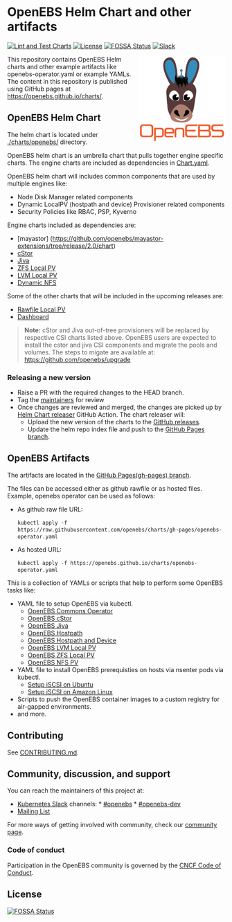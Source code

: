 # OpenEBS Helm Chart and other artifacts

[![Lint and Test Charts](https://github.com/openebs/charts/workflows/Lint%20and%20Test%20Charts/badge.svg?branch=main)](https://github.com/openebs/charts/actions)
[![License](https://img.shields.io/badge/License-Apache%202.0-blue.svg)](https://opensource.org/licenses/Apache-2.0)
[![FOSSA Status](https://app.fossa.com/api/projects/git%2Bgithub.com%2Fopenebs%2Fcharts.svg?type=shield)](https://app.fossa.com/projects/git%2Bgithub.com%2Fopenebs%2Fcharts?ref=badge_shield)
[![Slack](https://img.shields.io/badge/chat!!!-slack-ff1493.svg?style=flat-square)](https://kubernetes.slack.com/messages/openebs)


<img width="200" align="right" alt="OpenEBS Logo" src="https://raw.githubusercontent.com/cncf/artwork/HEAD/projects/openebs/stacked/color/openebs-stacked-color.png" xmlns="http://www.w3.org/1999/html">


This repository contains OpenEBS Helm charts and other example artifacts like openebs-operator.yaml or example YAMLs. The content in this repository is published using GitHub pages at https://openebs.github.io/charts/. 

## OpenEBS Helm Chart

The helm chart is located under [./charts/openebs/](./charts/openebs/) directory. 

OpenEBS helm chart is an umbrella chart that pulls together engine specific charts. The engine charts are included as dependencies in [Chart.yaml](charts/openebs/Chart.yaml).

OpenEBS helm chart will includes common components that are used by multiple engines like:
- Node Disk Manager related components
- Dynamic LocalPV (hostpath and device) Provisioner related components
- Security Policies like RBAC, PSP, Kyverno 

Engine charts included as dependencies are:
- [mayastor] (https://github.com/openebs/mayastor-extensions/tree/release/2.0/chart)
- [cStor](https://github.com/openebs/cstor-operators/tree/HEAD/deploy/helm/charts)
- [Jiva](https://github.com/openebs/jiva-operator/tree/HEAD/deploy/helm/charts)
- [ZFS Local PV](https://github.com/openebs/zfs-localpv/tree/HEAD/deploy/helm/charts)
- [LVM Local PV](https://github.com/openebs/lvm-localpv/tree/HEAD/deploy/helm/charts)
- [Dynamic NFS](https://github.com/openebs/dynamic-nfs-provisioner/tree/develop/deploy/helm/charts)

Some of the other charts that will be included in the upcoming releases are:
- [Rawfile Local PV](https://github.com/openebs/rawfile-localpv/tree/HEAD/deploy/charts/rawfile-csi)
- [Dashboard](https://github.com/openebs/monitoring/tree/develop/deploy/charts/openebs-monitoring)

> **Note:** cStor and Jiva out-of-tree provisioners will be replaced by respective CSI charts listed above. OpenEBS users are expected to install the cstor and jiva CSI components and migrate the pools and volumes. The steps to migate are available at: https://github.com/openebs/upgrade

### Releasing a new version 

- Raise a PR with the required changes to the HEAD branch. 
- Tag the [maintainers](./MAINTAINERS) for review
- Once changes are reviewed and merged, the changes are picked up by [Helm Chart releaser](https://github.com/helm/chart-releaser-action) GitHub Action. The chart releaser will: 
  - Upload the new version of the charts to the [GitHub releases](https://github.com/openebs/charts/releases).
  - Update the helm repo index file and push to the [GitHub Pages branch](https://github.com/openebs/charts/tree/gh-pages).


## OpenEBS Artifacts

The artifacts are located in the [GitHub Pages(gh-pages) branch](https://github.com/openebs/charts/tree/gh-pages).

The files can be accessed either as github rawfile or as hosted files. Example, openebs operator can be used as follows:
- As github raw file URL:
  ```
  kubectl apply -f https://raw.githubusercontent.com/openebs/charts/gh-pages/openebs-operator.yaml
  ```
- As hosted URL:
  ```
  kubectl apply -f https://openebs.github.io/charts/openebs-operator.yaml
  ```

This is a collection of YAMLs or scripts that help to perform some OpenEBS tasks like:
- YAML file to setup OpenEBS via kubectl.
  - [OpenEBS Commons Operator](https://github.com/openebs/charts/blob/gh-pages/openebs-operator.yaml)
  - [OpenEBS cStor](https://github.com/openebs/charts/blob/gh-pages/cstor-operator.yaml)
  - [OpenEBS Jiva](https://github.com/openebs/charts/blob/gh-pages/jiva-operator.yaml)
  - [OpenEBS Hostpath](https://github.com/openebs/charts/blob/gh-pages/hostpath-operator.yaml) 
  - [OpenEBS Hostpath and Device](https://github.com/openebs/charts/blob/gh-pages/openebs-operator-lite.yaml)
  - [OpenEBS LVM Local PV](https://github.com/openebs/charts/blob/gh-pages/lvm-operator.yaml)
  - [OpenEBS ZFS Local PV](https://github.com/openebs/charts/blob/gh-pages/zfs-operator.yaml)
  - [OpenEBS NFS PV](https://github.com/openebs/charts/blob/gh-pages/nfs-operator.yaml)
- YAML file to install OpenEBS prerequisties on hosts via nsenter pods via kubectl.
  - [Setup iSCSI on Ubuntu](https://github.com/openebs/charts/blob/gh-pages/openebs-ubuntu-setup.yaml)
  - [Setup iSCSI on Amazon Linux](https://github.com/openebs/charts/blob/gh-pages/openebs-amazonlinux-setup.yaml)
- Scripts to push the OpenEBS container images to a custom registry for air-gapped environments. 
- and more. 


## Contributing

See [CONTRIBUTING.md](./CONTRIBUTING.md).

## Community, discussion, and support

You can reach the maintainers of this project at:

- [Kubernetes Slack](http://slack.k8s.io/) channels: 
      * [#openebs](https://kubernetes.slack.com/messages/openebs/)
      * [#openebs-dev](https://kubernetes.slack.com/messages/openebs-dev/)
- [Mailing List](https://lists.cncf.io/g/cncf-openebs-users)

For more ways of getting involved with community, check our [community page](https://github.com/openebs/openebs/tree/HEAD/community).

### Code of conduct

Participation in the OpenEBS community is governed by the [CNCF Code of Conduct](./CODE-OF-CONDUCT.md).



## License

[![FOSSA Status](https://app.fossa.com/api/projects/git%2Bgithub.com%2Fopenebs%2Fcharts.svg?type=large)](https://app.fossa.com/projects/git%2Bgithub.com%2Fopenebs%2Fcharts?ref=badge_large)
